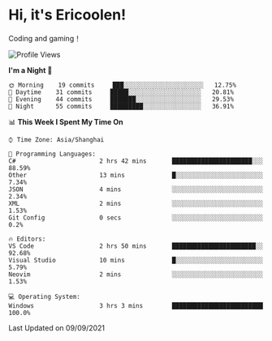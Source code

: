 # Hi, it's Ericoolen!
Coding and gaming！

<!--START_SECTION:waka-->
![Profile Views](http://img.shields.io/badge/Profile%20Views-113-blue)

**I'm a Night 🦉** 

```text
🌞 Morning    19 commits     ███░░░░░░░░░░░░░░░░░░░░░░   12.75% 
🌆 Daytime    31 commits     █████░░░░░░░░░░░░░░░░░░░░   20.81% 
🌃 Evening    44 commits     ███████░░░░░░░░░░░░░░░░░░   29.53% 
🌙 Night      55 commits     █████████░░░░░░░░░░░░░░░░   36.91%

```


📊 **This Week I Spent My Time On** 

```text
⌚︎ Time Zone: Asia/Shanghai

💬 Programming Languages: 
C#                       2 hrs 42 mins       ██████████████████████░░░   88.59% 
Other                    13 mins             █░░░░░░░░░░░░░░░░░░░░░░░░   7.34% 
JSON                     4 mins              ░░░░░░░░░░░░░░░░░░░░░░░░░   2.34% 
XML                      2 mins              ░░░░░░░░░░░░░░░░░░░░░░░░░   1.53% 
Git Config               0 secs              ░░░░░░░░░░░░░░░░░░░░░░░░░   0.2%

🔥 Editors: 
VS Code                  2 hrs 50 mins       ███████████████████████░░   92.68% 
Visual Studio            10 mins             █░░░░░░░░░░░░░░░░░░░░░░░░   5.79% 
Neovim                   2 mins              ░░░░░░░░░░░░░░░░░░░░░░░░░   1.53%

💻 Operating System: 
Windows                  3 hrs 3 mins        █████████████████████████   100.0%

```


 Last Updated on 09/09/2021
<!--END_SECTION:waka-->

